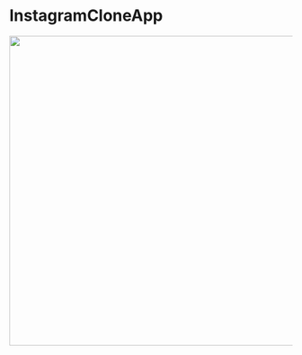 # InstagramCloneApp

<img src="https://user-images.githubusercontent.com/55477266/65816374-305cee80-e218-11e9-9939-19d09e16e0e1.png" width="950" height="550">
